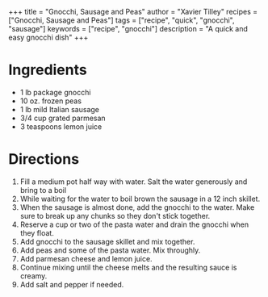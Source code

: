 +++
title = "Gnocchi, Sausage and Peas"
author = "Xavier Tilley"
recipes = ["Gnocchi, Sausage and Peas"]
tags = ["recipe", "quick", "gnocchi", "sausage"]
keywords = ["recipe", "gnocchi"]
description = "A quick and easy gnocchi dish"
+++

# Ingredients

- 1 lb package gnocchi
- 10 oz. frozen peas
- 1 lb mild Italian sausage
- 3/4 cup grated parmesan
- 3 teaspoons lemon juice

# Directions

1. Fill a medium pot half way with water. Salt the water generously and bring to a boil
1. While waiting for the water to boil brown the sausage in a 12 inch skillet.
1. When the sausage is almost done, add the gnocchi to the water. Make sure to break up any chunks so they don't stick together.
1. Reserve a cup or two of the pasta water and drain the gnocchi when they float.
1. Add gnocchi to the sausage skillet and mix together.
1. Add peas and some of the pasta water. Mix throughly.
1. Add parmesan cheese and lemon juice.
1. Continue mixing until the cheese melts and the resulting sauce is creamy.
1. Add salt and pepper if needed.